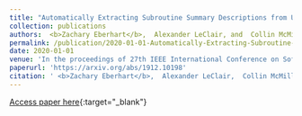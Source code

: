 ```yaml
---
title: "Automatically Extracting Subroutine Summary Descriptions from Unstructured Comments"
collection: publications
authors:  <b>Zachary Eberhart</b>,  Alexander LeClair, and  Collin McMillan
permalink: /publication/2020-01-01-Automatically-Extracting-Subroutine-Summary-Descriptions-from-Unstructured-Comments
date: 2020-01-01
venue: 'In the proceedings of 27th IEEE International Conference on Software Analysis, Evolution and Reengineering (SANER&apos;20)'
paperurl: 'https://arxiv.org/abs/1912.10198'
citation: ' <b>Zachary Eberhart</b>,  Alexander LeClair,  Collin McMillan, &quot;Automatically Extracting Subroutine Summary Descriptions from Unstructured Comments.&quot; In the proceedings of 27th IEEE International Conference on Software Analysis, Evolution and Reengineering (SANER&apos;20), 2020.'
---
```

[Access paper here](https://arxiv.org/abs/1912.10198){:target="_blank"}
